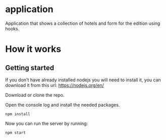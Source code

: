 # application
Application that shows a collection of hotels and form for the edition using hooks.

# How it works

## Getting started

If you don't have already installed nodejs you will need to install it, you can download it from this
url: https://nodejs.org/en/

Download or clone the repo.

Open the console log and install the needed packages.

```
npm install
```

Now you can run the server by running:

```
npm start
```